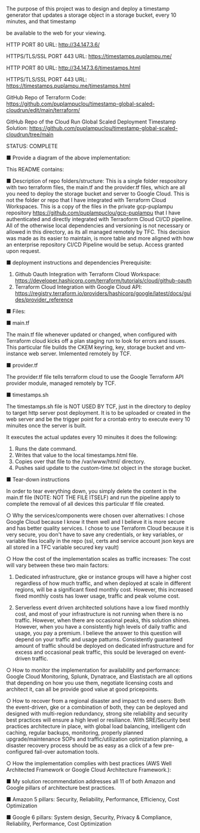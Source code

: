 The purpose of this project was to design and deploy a timestamp generator that updates a storage object in a storage bucket, every 10 minutes, and that timestamp 

be available to the web for your viewing.

HTTP PORT 80 URL:  http://34.147.3.6/

HTTPS/TLS/SSL PORT 443 URL: https://timestamps.puplampu.me/

HTTP PORT 80 URL:  http://34.147.3.6/timestamps.html

HTTPS/TLS/SSL PORT 443 URL: https://timestamps.puplampu.me/timestamps.html

GitHub Repo of Terraform Code:  https://github.com/puplampuclou/timestamp-global-scaled-cloudrun/edit/main/terraform/

GitHub Repo of the Cloud Run Global Scaled Deployment Timestamp Solution:  https://github.com/puplampuclou/timestamp-global-scaled-cloudrun/tree/main

STATUS:  COMPLETE

■ Provide a diagram of the above implementation:

This README contains:

■ Description of repo folders/structure:  This is a single folder respository with two terraform files, the main.tf and the provider.tf files, which are all you need to deploy the storage bucket and server to Google Cloud.  This is not the folder or repo that I have integrated with Terraform Cloud Workspaces.  This is a copy of the files in the private gcp-puplampu repository https://github.com/puplampuclou/gcp-puplampu that I have authenticated and directly integrated with Terraoform Cloud CI/CD pipeline.  All of the otherwise local dependencies and versioning is not necessary or allowed in this directory, as its all managed remotely by TFC.  This decision was made as its easier to maintain, is more table and more aligned with how an enterprise repository CI/CD Pipeline would be setup.  Access granted upon request.

■ deployment instructions and dependencies
Prerequisite:
1. Github Oauth Integration with Terraform Cloud Workspace:  https://developer.hashicorp.com/terraform/tutorials/cloud/github-oauth
2. Terraform Cloud Integration with Google Cloud API: https://registry.terraform.io/providers/hashicorp/google/latest/docs/guides/provider_reference

■ Files:

■ main.tf

The main.tf file whenever updated or changed, when configured with Terraform cloud kicks off a plan staging run to look for errors and issues.  This particular file builds the CKEM keyring, key, storage bucket and vm-instance web server.  Imlemented remotely by TCF.

■ provider.tf

The provider.tf file tells terraform cloud to use the Google Terraform API provider module, managed remotely by TCF.

■ timestamps.sh

The timestamps.sh file is NOT USED BY TCF, just in the directory to deploy to target http server post deployment. It is to be uploaded or created in the web server and be the trigger point for a crontab entry to execute every 10 minuites once the server is built.

It executes the actual updates every 10 minuites it does the following:
1.	Runs the date command.
2.	Writes that value to the local timestamps.html file.  
3.	Copies over that file to the /var/www/html/ directory.
4.	Pushes said update to the custom-time.txt object in the storage bucket.

■ Tear-down instructions

In order to tear everything down, you simply delete the content in the main.tf file (NOTE:  NOT THE FILE ITSELF) and run the pipeline apply to complete the removal of all devices this particular tf file created.

○ Why the services/components were chosen over alternatives:  I chose Google Cloud because I know it them well and I believe it is more secure and has better quality services.  I chose to use Terraform Cloud because it is very secure, you don't have to save any credentials, or key variables, or variable files locally in the repo (ssl, certs and service account json keys are all stored in a TFC variable secured key vault) 

○ How the cost of the implementation scales as traffic increases:  The cost will vary between these two main factors:

1. Dedicated infrastructure, gke or instance groups will have a higher cost regardless of how much traffic, and when deployed at scale in different regions, will be a significant fixed monthly cost.  However, this increased fixed monthly costs has lower usage, traffic and peak volume cost.

2.  Serverless event driven architected solutions have a low fixed monthly cost, and most of your infrastructure is not running when there is no traffic.  However, when there are occasional peaks, this solution shines.  However, when you have a consistently high levels of daily traffic and usage, you pay a premium.
I believe the answer to this question will depend on your traffic and usage patturns.  Consistently guaranteed amount of traffic should be deployed on dedicated infrastructure and for excess and occasional peak traffic, this sould be leveraged on event-driven traffic.

○ How to monitor the implementation for availability and performance:  Google Cloud Monitoring, Splunk, Dynatrace, and Elastistach are all options that depending on how you use them, negotiate licensing costs and architect it, can all be provide good value at good pricepoints.

○ How to recover from a regional disaster and impact to end users:  Both the event-driven, gke or a combination of both, they can be deployed and designed with multi-region redundancy, strong site reliability and security best practices will ensure a high level or resiliance.  With SRE/Security best practices architecture in place, with global load balancing, intelligent cdn caching, regular backups, monitoring, properly planned upgrade/maintenance SOPs and traffic/utilization optimization planning, a disaster recovery process should be as easy as a click of a few pre-configured fail-over automation tools.

○ How the implementation complies with best practices (AWS Well Architected
Framework or Google Cloud Architecture Framework.):  

■ My solution recommendation addresses all 11 of both Amazon and Google pillars of architecture best practices.  

■ Amazon 5 pillars: Security, Reliability, Performance, Efficiency, Cost Optimization	

■ Google 6 pillars: System design, Security, Privacy & Compliance, Reliability, Performance, Cost Optimization

